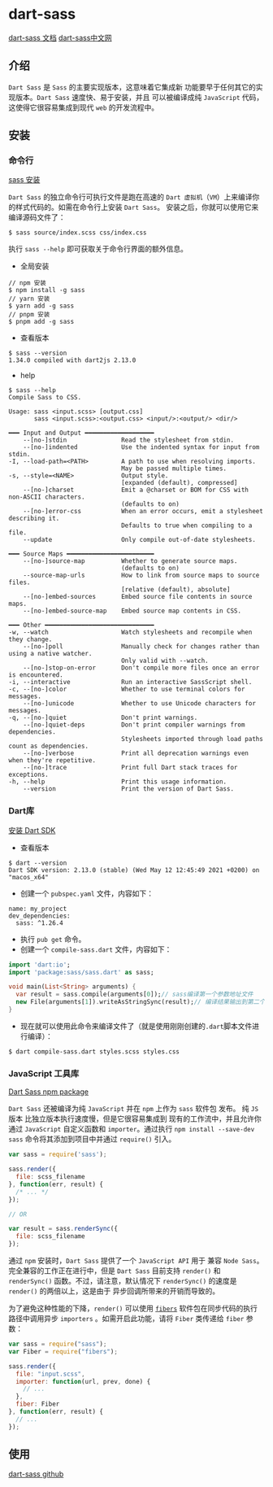 <!--
 * @Author: tangdaoyong
 * @Date: 2021-05-26 11:21:36
 * @LastEditors: tangdaoyong
 * @LastEditTime: 2021-05-26 16:18:00
 * @Description: dart-sass
-->
# dart-sass

[dart-sass 文档](https://sass-lang.com/dart-sass)
[dart-sass中文网](https://sass.bootcss.com/dart-sass)

## 介绍

`Dart Sass` 是 `Sass` 的主要实现版本，这意味着它集成新 功能要早于任何其它的实现版本。`Dart Sass` 速度快、易于安装，并且 可以被编译成纯 `JavaScript` 代码，这使得它很容易集成到现代 `web` 的开发流程中。

## 安装

### 命令行

[sass 安装](https://sass.bootcss.com/install)

`Dart Sass` 的独立命令行可执行文件是跑在高速的 `Dart 虚拟机`（`VM`）上来编译你的样式代码的。如需在命令行上安装 `Dart Sass`。 安装之后，你就可以使用它来编译源码文件了：
```
$ sass source/index.scss css/index.css
```
执行 `sass --help` 即可获取关于命令行界面的额外信息。

* 全局安装
```
// npm 安装
$ npm install -g sass 
// yarn 安装
$ yarn add -g sass 
// pnpm 安装
$ pnpm add -g sass
```

* 查看版本
```
$ sass --version   
1.34.0 compiled with dart2js 2.13.0
```

* help
```
$ sass --help   
Compile Sass to CSS.

Usage: sass <input.scss> [output.css]
       sass <input.scss>:<output.css> <input/>:<output/> <dir/>

━━━ Input and Output ━━━━━━━━━━━━━━━━━━━
    --[no-]stdin               Read the stylesheet from stdin.
    --[no-]indented            Use the indented syntax for input from stdin.
-I, --load-path=<PATH>         A path to use when resolving imports.
                               May be passed multiple times.
-s, --style=<NAME>             Output style.
                               [expanded (default), compressed]
    --[no-]charset             Emit a @charset or BOM for CSS with non-ASCII characters.
                               (defaults to on)
    --[no-]error-css           When an error occurs, emit a stylesheet describing it.
                               Defaults to true when compiling to a file.
    --update                   Only compile out-of-date stylesheets.

━━━ Source Maps ━━━━━━━━━━━━━━━━━━━━━━━━
    --[no-]source-map          Whether to generate source maps.
                               (defaults to on)
    --source-map-urls          How to link from source maps to source files.
                               [relative (default), absolute]
    --[no-]embed-sources       Embed source file contents in source maps.
    --[no-]embed-source-map    Embed source map contents in CSS.

━━━ Other ━━━━━━━━━━━━━━━━━━━━━━━━━━━━━━
-w, --watch                    Watch stylesheets and recompile when they change.
    --[no-]poll                Manually check for changes rather than using a native watcher.
                               Only valid with --watch.
    --[no-]stop-on-error       Don't compile more files once an error is encountered.
-i, --interactive              Run an interactive SassScript shell.
-c, --[no-]color               Whether to use terminal colors for messages.
    --[no-]unicode             Whether to use Unicode characters for messages.
-q, --[no-]quiet               Don't print warnings.
    --[no-]quiet-deps          Don't print compiler warnings from dependencies.
                               Stylesheets imported through load paths count as dependencies.
    --[no-]verbose             Print all deprecation warnings even when they're repetitive.
    --[no-]trace               Print full Dart stack traces for exceptions.
-h, --help                     Print this usage information.
    --version                  Print the version of Dart Sass.
```

### Dart库

[安装 Dart SDK](https://www.dartlang.org/install#automated-installation-and-updates)

* 查看版本
```
$ dart --version
Dart SDK version: 2.13.0 (stable) (Wed May 12 12:45:49 2021 +0200) on "macos_x64"
```

* 创建一个 `pubspec.yaml` 文件，内容如下：
```
name: my_project
dev_dependencies:
  sass: ^1.26.4
```

* 执行 `pub get` 命令。
* 创建一个 `compile-sass.dart` 文件，内容如下：
```dart
import 'dart:io';
import 'package:sass/sass.dart' as sass;

void main(List<String> arguments) {
  var result = sass.compile(arguments[0]);// sass编译第一个参数地址文件
  new File(arguments[1]).writeAsStringSync(result);// 编译结果输出到第二个参数地址
}
```
* 现在就可以使用此命令来编译文件了（就是使用刚刚创建的`.dart`脚本文件进行编译）：
```
$ dart compile-sass.dart styles.scss styles.css
```

### JavaScript 工具库

[Dart Sass npm package](https://npmjs.com/package/sass)

`Dart Sass` 还被编译为纯 `JavaScript` 并在 `npm` 上作为 `sass` 软件包 发布。 纯 `JS` 版本 比独立版本执行速度慢，但是它很容易集成到 现有的工作流中，并且允许你通过 `JavaScript` 自定义函数和 `importer`。通过执行 `npm install --save-dev sass` 命令将其添加到项目中并通过 `require()` 引入。
```js
var sass = require('sass');

sass.render({
  file: scss_filename
}, function(err, result) {
  /* ... */
});

// OR

var result = sass.renderSync({
  file: scss_filename
});
```
通过 `npm` 安装时，`Dart Sass` 提供了一个 `JavaScript API` 用于 兼容 `Node Sass`。 完全兼容的工作正在进行中，但是 `Dart Sass` 目前支持 `render()` 和 `renderSync()` 函数。不过，请注意，默认情况下 `renderSync()` 的速度是 `render()` 的两倍以上，这是由于 异步回调所带来的开销而导致的。

为了避免这种性能的下降，`render()` 可以使用 [`fibers`](https://www.npmjs.com/package/fibers) 软件包在同步代码的执行路径中调用异步 `importers` 。如需开启此功能，请将 `Fiber` 类传递给 `fiber` 参数：
```js
var sass = require("sass");
var Fiber = require("fibers");

sass.render({
  file: "input.scss",
  importer: function(url, prev, done) {
    // ...
  },
  fiber: Fiber
}, function(err, result) {
  // ...
});
```

## 使用

[dart-sass github](https://github.com/sass/dart-sass/blob/master/README.md#javascript-api)